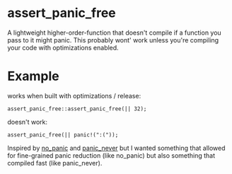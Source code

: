 # assert_panic_free

A lightweight higher-order-function that doesn't compile
if a function you pass to it might panic. This probably
wont' work unless you're compiling your code with optimizations
enabled.

# Example

works when built with optimizations / release:

```no_build
assert_panic_free::assert_panic_free(|| 32);
```

doesn't work:

```compile_fail
assert_panic_free(|| panic!(":("));
```

Inspired by [no_panic](https://github.com/dtolnay/no-panic) and [panic_never](https://github.com/japaric/panic-never) but I wanted something that allowed for fine-grained panic reduction (like no_panic) but also something that compiled fast (like panic_never).
